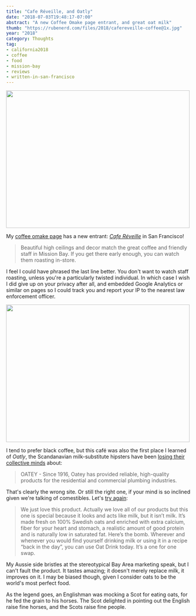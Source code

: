 ```yaml
---
title: "Cafe Réveille, and Oatly"
date: "2018-07-03T19:48:17-07:00"
abstract: "A new Coffee Omake page entrant, and great oat milk"
thumb: "https://rubenerd.com/files/2018/cafereveille-coffee@1x.jpg"
year: "2018"
category: Thoughts
tag:
- california2018
- coffee
- food
- mission-bay
- reviews
- written-in-san-francisco
---
```

<p><img src="https://rubenerd.com/files/2018/cafereveille-inside@1x.jpg" srcset="https://rubenerd.com/files/2018/cafereveille-inside@1x.jpg 1x, https://rubenerd.com/files/2018/cafereveille-inside@2x.jpg 2x" alt="" style="width:500px; height:375px;" /></p>

My [coffee omake page] has a new entrant: *[Cafe Réveille]* in San Francisco!

> Beautiful high ceilings and decor match the great coffee and friendly staff in Mission Bay. If you get there early enough, you can watch them roasting in-store.

I feel I could have phrased the last line better. You don't want to watch staff roasting, unless you're a particularly twisted individual. In which case I wish I did give up on your privacy after all, and embedded Google Analytics or similar on pages so I could track you and report your IP to the nearest law enforcement officer.

<p><img src="https://rubenerd.com/files/2018/cafereveille-coffee@1x.jpg" srcset="https://rubenerd.com/files/2018/cafereveille-coffee@1x.jpg 1x, https://rubenerd.com/files/2018/cafereveille-coffee@2x.jpg 2x" alt="" style="width:500px; height:375px;" /></p>

I tend to prefer black coffee, but this café was also the first place I learned of *Oatly*, the Scandanavian milk-substitute hipsters have been [losing their collective minds] about:

> OATEY - Since 1916, Oatey has provided reliable, high-quality products for the residential and commercial plumbing industries.

That's clearly the wrong site. Or still the right one, if your mind is so inclined given we're talking of comestibles. Let's [try again]\:

> We just love this product. Actually we love all of our products but this one is special because it looks and acts like milk, but it isn’t milk. It’s made fresh on 100% Swedish oats and enriched with extra calcium, fiber for your heart and stomach, a realistic amount of good protein and is naturally low in saturated fat. Here’s the bomb. Wherever and whenever you would find yourself drinking milk or using it in a recipe “back in the day”, you can use Oat Drink today. It’s a one for one swap.

My Aussie side bristles at the stereotypical Bay Area marketing speak, but I can't fault the product. It tastes amazing; it doesn't merely replace milk, it improves on it. I may be biased though, given I consider oats to be the world's most perfect food.

As the legend goes, an Englishman was mocking a Scot for eating oats, for he fed the grain to his horses. The Scot delighted in pointing out the English raise fine horses, and the Scots raise fine people.

[coffee omake page]: https://rubenerd.com/omake/coffee
[losing their collective minds]: https://www.oatey.com "Not actually the Oatly site"
[try again]: https://us.oatly.com/ "The actual Oatly site"
[Cafe Réveille]: https://www.reveillecoffee.com/mission-bay

